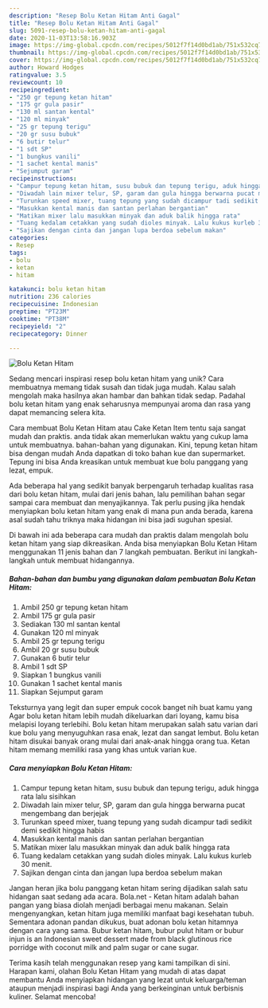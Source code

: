 ```yaml
---
description: "Resep Bolu Ketan Hitam Anti Gagal"
title: "Resep Bolu Ketan Hitam Anti Gagal"
slug: 5091-resep-bolu-ketan-hitam-anti-gagal
date: 2020-11-03T13:58:16.903Z
image: https://img-global.cpcdn.com/recipes/5012f7f14d0bd1ab/751x532cq70/bolu-ketan-hitam-foto-resep-utama.jpg
thumbnail: https://img-global.cpcdn.com/recipes/5012f7f14d0bd1ab/751x532cq70/bolu-ketan-hitam-foto-resep-utama.jpg
cover: https://img-global.cpcdn.com/recipes/5012f7f14d0bd1ab/751x532cq70/bolu-ketan-hitam-foto-resep-utama.jpg
author: Howard Hodges
ratingvalue: 3.5
reviewcount: 10
recipeingredient:
- "250 gr tepung ketan hitam"
- "175 gr gula pasir"
- "130 ml santan kental"
- "120 ml minyak"
- "25 gr tepung terigu"
- "20 gr susu bubuk"
- "6 butir telur"
- "1 sdt SP"
- "1 bungkus vanili"
- "1 sachet kental manis"
- "Sejumput garam"
recipeinstructions:
- "Campur tepung ketan hitam, susu bubuk dan tepung terigu, aduk hingga rata lalu sisihkan"
- "Diwadah lain mixer telur, SP, garam dan gula hingga berwarna pucat mengembang dan berjejak"
- "Turunkan speed mixer, tuang tepung yang sudah dicampur tadi sedikit demi sedikit hingga habis"
- "Masukkan kental manis dan santan perlahan bergantian"
- "Matikan mixer lalu masukkan minyak dan aduk balik hingga rata"
- "Tuang kedalam cetakkan yang sudah dioles minyak. Lalu kukus kurleb 30 menit."
- "Sajikan dengan cinta dan jangan lupa berdoa sebelum makan"
categories:
- Resep
tags:
- bolu
- ketan
- hitam

katakunci: bolu ketan hitam 
nutrition: 236 calories
recipecuisine: Indonesian
preptime: "PT23M"
cooktime: "PT38M"
recipeyield: "2"
recipecategory: Dinner

---
```



![Bolu Ketan Hitam](https://img-global.cpcdn.com/recipes/5012f7f14d0bd1ab/751x532cq70/bolu-ketan-hitam-foto-resep-utama.jpg)

Sedang mencari inspirasi resep bolu ketan hitam yang unik? Cara membuatnya memang tidak susah dan tidak juga mudah. Kalau salah mengolah maka hasilnya akan hambar dan bahkan tidak sedap. Padahal bolu ketan hitam yang enak seharusnya mempunyai aroma dan rasa yang dapat memancing selera kita.

Cara membuat Bolu Ketan Hitam atau Cake Ketan Item tentu saja sangat mudah dan praktis. anda tidak akan memerlukan waktu yang cukup lama untuk membuatnya. bahan-bahan yang digunakan. Kini, tepung ketan hitam bisa dengan mudah Anda dapatkan di toko bahan kue dan supermarket. Tepung ini bisa Anda kreasikan untuk membuat kue bolu panggang yang lezat, empuk.

Ada beberapa hal yang sedikit banyak berpengaruh terhadap kualitas rasa dari bolu ketan hitam, mulai dari jenis bahan, lalu pemilihan bahan segar sampai cara membuat dan menyajikannya. Tak perlu pusing jika hendak menyiapkan bolu ketan hitam yang enak di mana pun anda berada, karena asal sudah tahu triknya maka hidangan ini bisa jadi suguhan spesial.


Di bawah ini ada beberapa cara mudah dan praktis dalam mengolah bolu ketan hitam yang siap dikreasikan. Anda bisa menyiapkan Bolu Ketan Hitam menggunakan 11 jenis bahan dan 7 langkah pembuatan. Berikut ini langkah-langkah untuk membuat hidangannya.

<!--inarticleads1-->

##### Bahan-bahan dan bumbu yang digunakan dalam pembuatan Bolu Ketan Hitam:

1. Ambil 250 gr tepung ketan hitam
1. Ambil 175 gr gula pasir
1. Sediakan 130 ml santan kental
1. Gunakan 120 ml minyak
1. Ambil 25 gr tepung terigu
1. Ambil 20 gr susu bubuk
1. Gunakan 6 butir telur
1. Ambil 1 sdt SP
1. Siapkan 1 bungkus vanili
1. Gunakan 1 sachet kental manis
1. Siapkan Sejumput garam


Teksturnya yang legit dan super empuk cocok banget nih buat kamu yang Agar bolu ketan hitam lebih mudah dikeluarkan dari loyang, kamu bisa melapisi loyang terlebihi. Bolu ketan hitam merupakan salah satu varian dari kue bolu yang menyuguhkan rasa enak, lezat dan sangat lembut. Bolu ketan hitam disukai banyak orang mulai dari anak-anak hingga orang tua. Ketan hitam memang memiliki rasa yang khas untuk varian kue. 

<!--inarticleads2-->

##### Cara menyiapkan Bolu Ketan Hitam:

1. Campur tepung ketan hitam, susu bubuk dan tepung terigu, aduk hingga rata lalu sisihkan
1. Diwadah lain mixer telur, SP, garam dan gula hingga berwarna pucat mengembang dan berjejak
1. Turunkan speed mixer, tuang tepung yang sudah dicampur tadi sedikit demi sedikit hingga habis
1. Masukkan kental manis dan santan perlahan bergantian
1. Matikan mixer lalu masukkan minyak dan aduk balik hingga rata
1. Tuang kedalam cetakkan yang sudah dioles minyak. Lalu kukus kurleb 30 menit.
1. Sajikan dengan cinta dan jangan lupa berdoa sebelum makan


Jangan heran jika bolu panggang ketan hitam sering dijadikan salah satu hidangan saat sedang ada acara. Bola.net - Ketan hitam adalah bahan pangan yang biasa diolah menjadi berbagai menu makanan. Selain mengenyangkan, ketan hitam juga memiliki manfaat bagi kesehatan tubuh. Sementara adonan pandan dikukus, buat adonan bolu ketan hitamnya dengan cara yang sama. Bubur ketan hitam, bubur pulut hitam or bubur injun is an Indonesian sweet dessert made from black glutinous rice porridge with coconut milk and palm sugar or cane sugar. 

Terima kasih telah menggunakan resep yang kami tampilkan di sini. Harapan kami, olahan Bolu Ketan Hitam yang mudah di atas dapat membantu Anda menyiapkan hidangan yang lezat untuk keluarga/teman ataupun menjadi inspirasi bagi Anda yang berkeinginan untuk berbisnis kuliner. Selamat mencoba!
